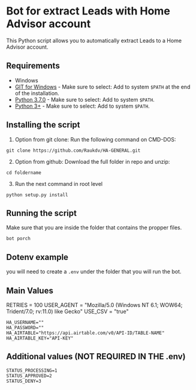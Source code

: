 # Bot for extract Leads with Home Advisor account

This Python script allows you to automatically extract Leads to a Home Advisor account.

## Requirements
* Windows
* [GIT for Windows](https://github.com/git-for-windows/git/releases/latest) - Make sure to select: Add to system `$PATH` at the end of the installation.
* [Python 3.7.0](https://www.python.org/downloads/release/python-374/) - Make sure to select: Add to system `$PATH`.
* [Python 3+](https://www.python.org/downloads/) - Make sure to select: Add to system `$PATH`.

## Installing the script
1. Option from git clone: Run the following command on CMD-DOS:
```shell
git clone https://github.com/Raukdv/HA-GENERAL.git
```
2. Option from github: Download the full folder in repo and unzip:
```
cd foldername
```
3. Run the next command in root level
```
python setup.py install
```

## Running the script

Make sure that you are inside the folder that contains the propper files.

```shell
bot porch

```


## Dotenv example
you will need to create a `.env` under the folder that you will run the bot.

## Main Values
RETRIES = 100
USER_AGENT = "Mozilla/5.0 (Windows NT 6.1; WOW64; Trident/7.0; rv:11.0) like Gecko"
USE_CSV = "true"
```
HA_USERNAME=""
HA_PASSWORD=""
HA_AIRTABLE="https://api.airtable.com/v0/API-ID/TABLE-NAME"
HA_AIRTABLE_KEY="API-KEY"
```
## Additional values (NOT REQUIRED IN THE .env)
```
STATUS_PROCESSING=1
STATUS_APPROVED=2
STATUS_DENY=3
```
